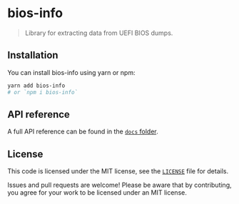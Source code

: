 # bios-info

> Library for extracting data from UEFI BIOS dumps.

<!-- TODO: A longer introduction to the module. -->

## Installation

You can install bios-info using yarn or npm:

```sh
yarn add bios-info
# or `npm i bios-info`
```

## API reference

A full API reference can be found in the [`docs` folder](/docs/README.md).

<!--
## Example usage

TODO: Describe the usage example(s).

```ts
// TODO: Example code.
```
-->

## License

This code is licensed under the MIT license, see the [`LICENSE`](LICENSE) file for details.

Issues and pull requests are welcome! Please be aware that by contributing, you agree for your work to be licensed under an MIT license.
